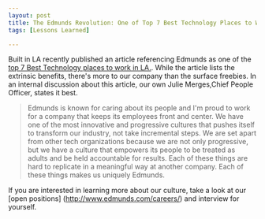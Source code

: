 ```yaml
---
layout: post
title: The Edmunds Revolution: One of Top 7 Best Technology Places to Work in LA
tags: [Lessons Learned]

---
```

<p>

Built in LA recently published an article referencing Edmunds as one of the [top 7 Best Technology places to work in LA.](http://www.builtinla.com/2015/04/29/7-companies-advance-your-career-tech-are-hiring-right-now).  While the article lists the extrinsic benefits, there's more to our company than the surface freebies. In an internal discussion about this article, our own Julie Merges,Chief People Officer, states it best.

> Edmunds is known for caring about its people and I'm proud to work for a company that keeps its employees front and center. We have one of the most innovative and progressive cultures that pushes itself to transform our industry, not take incremental steps. We are set apart from other tech organizations because we are not only progressive, but we have a culture that empowers its people to be treated as adults and be held accountable for results. Each of these things are hard to replicate in a meaningful way at another company. Each of these things makes us uniquely Edmunds.

If you are interested in learning more about our culture, take a look at our [open positions] (http://www.edmunds.com/careers/) and interview for yourself. 

</p>




